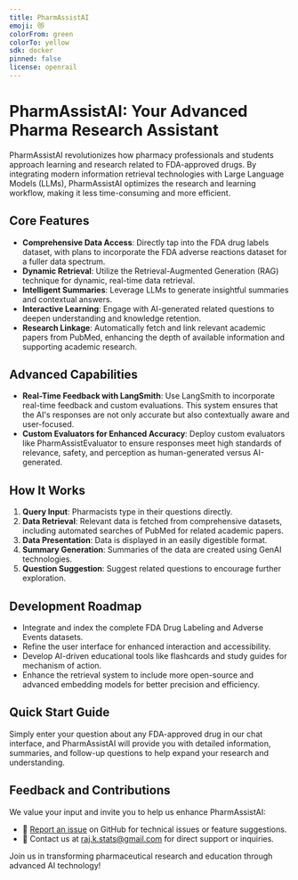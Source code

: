 ```yaml
---
title: PharmAssistAI
emoji: 😻
colorFrom: green
colorTo: yellow
sdk: docker
pinned: false
license: openrail
---
```



# PharmAssistAI: Your Advanced Pharma Research Assistant

PharmAssistAI revolutionizes how pharmacy professionals and students approach learning and research related to FDA-approved drugs. By integrating modern information retrieval technologies with Large Language Models (LLMs), PharmAssistAI optimizes the research and learning workflow, making it less time-consuming and more efficient.

## Core Features

- **Comprehensive Data Access**: Directly tap into the FDA drug labels dataset, with plans to incorporate the FDA adverse reactions dataset for a fuller data spectrum.
- **Dynamic Retrieval**: Utilize the Retrieval-Augmented Generation (RAG) technique for dynamic, real-time data retrieval.
- **Intelligent Summaries**: Leverage LLMs to generate insightful summaries and contextual answers.
- **Interactive Learning**: Engage with AI-generated related questions to deepen understanding and knowledge retention.
- **Research Linkage**: Automatically fetch and link relevant academic papers from PubMed, enhancing the depth of available information and supporting academic research.

## Advanced Capabilities

- **Real-Time Feedback with LangSmith**: Use LangSmith to incorporate real-time feedback and custom evaluations. This system ensures that the AI's responses are not only accurate but also contextually aware and user-focused.
- **Custom Evaluators for Enhanced Accuracy**: Deploy custom evaluators like PharmAssistEvaluator to ensure responses meet high standards of relevance, safety, and perception as human-generated versus AI-generated.

## How It Works

1. **Query Input**: Pharmacists type in their questions directly.
2. **Data Retrieval**: Relevant data is fetched from comprehensive datasets, including automated searches of PubMed for related academic papers.
3. **Data Presentation**: Data is displayed in an easily digestible format.
4. **Summary Generation**: Summaries of the data are created using GenAI technologies.
5. **Question Suggestion**: Suggest related questions to encourage further exploration.

## Development Roadmap

- Integrate and index the complete FDA Drug Labeling and Adverse Events datasets.
- Refine the user interface for enhanced interaction and accessibility.
- Develop AI-driven educational tools like flashcards and study guides for mechanism of action.
- Enhance the retrieval system to include more open-source and advanced embedding models for better precision and efficiency.

## Quick Start Guide

Simply enter your question about any FDA-approved drug in our chat interface, and PharmAssistAI will provide you with detailed information, summaries, and follow-up questions to help expand your research and understanding.

## Feedback and Contributions

We value your input and invite you to help us enhance PharmAssistAI:

- 🐛 [Report an issue](https://github.com/rajkstats/pharmassistai/issues) on GitHub for technical issues or feature suggestions.
- 📧 Contact us at [raj.k.stats@gmail.com](mailto:raj.k.stats@gmail.com) for direct support or inquiries.

Join us in transforming pharmaceutical research and education through advanced AI technology!